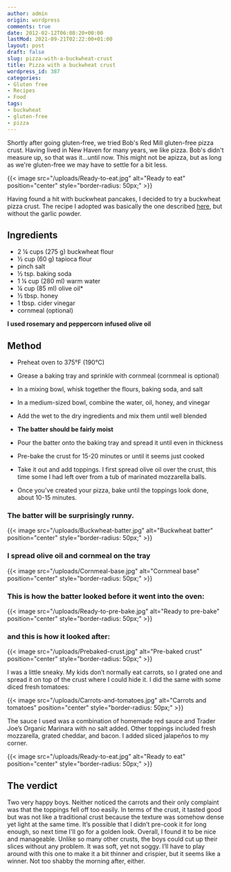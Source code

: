 ```yaml
---
author: admin
origin: wordpress
comments: true
date: 2012-02-12T06:08:20+00:00
lastMod: 2021-09-21T02:22:00+01:00
layout: post
draft: false
slug: pizza-with-a-buckwheat-crust
title: Pizza with a buckwheat crust
wordpress_id: 387
categories:
- Gluten free
- Recipes
- Food
tags:
- buckwheat
- gluten-free
- pizza
---
```


Shortly after going gluten-free, we tried Bob's Red Mill gluten-free pizza crust. Having lived in New Haven for many years, we like pizza. Bob's didn't measure up, so that was it...until now. This might not be apizza, but as long as we're gluten-free we may have to settle for a bit less.

{{< image src="/uploads/Ready-to-eat.jpg" alt="Ready to eat" position="center" style="border-radius: 50px;" >}}

Having found a hit with buckwheat pancakes, I decided to try a buckwheat pizza crust. The recipe I adopted was basically the one described [here](http://www.nourishingmeals.com/2009/12/thin-buckwheat-pizza-crust-gluten-free.html), but without the garlic powder.


## Ingredients

- 2 ¼ cups (275 g) buckwheat flour
- ½ cup (60 g) tapioca flour
- pinch salt
- ½ tsp. baking soda
- 1 ¼ cup (280 ml) warm water
- ¼ cup (85 ml) olive oil*
- ½ tbsp. honey
- 1 tbsp. cider vinegar
- cornmeal (optional)


**I used rosemary and peppercorn infused olive oil**

## Method

- Preheat oven to 375°F (190°C)

- Grease a baking tray and sprinkle with cornmeal (cornmeal is optional)

- In a mixing bowl, whisk together the flours, baking soda, and salt

- In a medium-sized bowl, combine the water, oil, honey, and vinegar

- Add the wet to the dry ingredients and mix them until well blended

- **The batter should be fairly moist**

- Pour the batter onto the baking tray and spread it until even in thickness

- Pre-bake the crust for 15-20 minutes or until it seems just cooked

- Take it out and add toppings. I first spread olive oil over the crust, this time some I had left over from a tub of marinated mozzarella balls.

- Once you’ve created your pizza, bake until the toppings look done, about 10-15 minutes.


### The batter will be surprisingly runny.

{{< image src="/uploads/Buckwheat-batter.jpg" alt="Buckwheat batter" position="center" style="border-radius: 50px;" >}}                  

### I spread olive oil and cornmeal on the tray

{{< image src="/uploads/Cornmeal-base.jpg" alt="Cornmeal base" position="center" style="border-radius: 50px;" >}}


### This is how the batter looked before it went into the oven:

{{< image src="/uploads/Ready-to-pre-bake.jpg" alt="Ready to pre-bake" position="center" style="border-radius: 50px;" >}}


### and this is how it looked after:

{{< image src="/uploads/Prebaked-crust.jpg" alt="Pre-baked crust" position="center" style="border-radius: 50px;" >}}


I was a little sneaky. My kids don’t normally eat carrots, so I grated one and spread it on top of the crust where I could hide it. I did the same with some diced fresh tomatoes:

{{< image src="/uploads/Carrots-and-tomatoes.jpg" alt="Carrots and tomatoes" position="center" style="border-radius: 50px;" >}}

The sauce I used was a combination of homemade red sauce and Trader Joe’s Organic Marinara with no salt added. Other toppings included fresh mozzarella, grated cheddar, and bacon. I added sliced jalapeños to my corner.

{{< image src="/uploads/Ready-to-eat.jpg" alt="Ready to eat" position="center" style="border-radius: 50px;" >}}

## **The verdict**

Two very happy boys. Neither noticed the carrots and their only complaint was that the toppings fell off too easily. In terms of the crust, it tasted good but was not like a traditional crust because the texture was somehow dense yet light at the same time. It’s possible that I didn’t pre-cook it for long enough, so next time I'll go for a golden look. Overall, I found it to be nice and manageable. Unlike so many other crusts, the boys could cut up their slices without any problem. It was soft, yet not soggy. I’ll have to play around with this one to make it a bit thinner and crispier, but it seems like a winner. Not too shabby the morning after, either.


